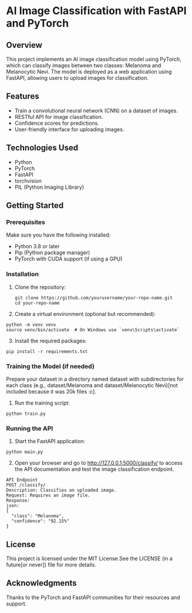 # AI Image Classification with FastAPI and PyTorch

## Overview
This project implements an AI image classification model using PyTorch, which can classify images between two classes: Melanoma and Melanocytic Nevi. The model is deployed as a web application using FastAPI, allowing users to upload images for classification.

## Features
- Train a convolutional neural network (CNN) on a dataset of images.
- RESTful API for image classification.
- Confidence scores for predictions.
- User-friendly interface for uploading images.

## Technologies Used
- Python
- PyTorch
- FastAPI
- torchvision
- PIL (Python Imaging Library)

## Getting Started

### Prerequisites
Make sure you have the following installed:
- Python 3.8 or later
- Pip (Python package manager)
- PyTorch with CUDA support (if using a GPU)

### Installation
1. Clone the repository:
   ```
   git clone https://github.com/yourusername/your-repo-name.git
   cd your-repo-name
   ```
2. Create a virtual environment (optional but recommended):
```
python -m venv venv
source venv/bin/activate  # On Windows use `venv\Scripts\activate`
```
3. Install the required packages:
```
pip install -r requirements.txt
```
### Training the Model (if needed)
Prepare your dataset in a directory named dataset with subdirectories for each class (e.g., dataset/Melanoma and dataset/Melanocytic Nevi)[not included because it was 20k files :c].

1. Run the training script:
```
python train.py
```
### Running the API
1. Start the FastAPI application:
```
python main.py
```
2. Open your browser and go to http://127.0.0.1:5000/classify/ to access the API documentation and test the image classification endpoint.
```
API Endpoint
POST /classify/
Description: Classifies an uploaded image.
Request: Requires an image file.
Response:
json:
{
  "class": "Melanoma",
  "confidence": "92.15%"
}
```
## License
This project is licensed under the MIT License.See the LICENSE (in a future[or never]) file for more details.

## Acknowledgments
Thanks to the PyTorch and FastAPI communities for their resources and support.
